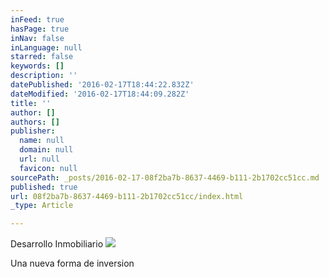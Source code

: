 ```yaml
---
inFeed: true
hasPage: true
inNav: false
inLanguage: null
starred: false
keywords: []
description: ''
datePublished: '2016-02-17T18:44:22.832Z'
dateModified: '2016-02-17T18:44:09.282Z'
title: ''
author: []
authors: []
publisher:
  name: null
  domain: null
  url: null
  favicon: null
sourcePath: _posts/2016-02-17-08f2ba7b-8637-4469-b111-2b1702cc51cc.md
published: true
url: 08f2ba7b-8637-4469-b111-2b1702cc51cc/index.html
_type: Article

---
```

Desarrollo Inmobiliario
![](https://the-grid-user-content.s3-us-west-2.amazonaws.com/4bf175b3-13da-4ed2-87e6-836c9ea03c61.jpg)

Una nueva forma de inversion